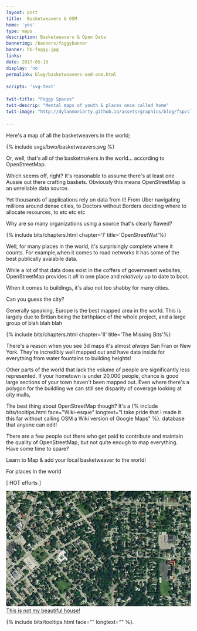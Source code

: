 ```yaml
---
layout: post
title:  Basketweavers & OSM
home: 'yes'
type: maps
description: Basketweavers & Open Data
bannerimg: /banners/foggybanner
banner: hb-foggy.jpg
links: 
date: 2017-05-18
display: 'no'
permalink: blog/basketweavers-and-osm.html

scripts: 'svg-text'

twit-title: "Foggy Spaces"
twit-descrip: "Mental maps of youth & places once called home"
twit-image: "http://dylanmoriarty.github.io/assets/graphics/blog/fsp/cloudy.png"

---
```


Here's a map of all the basketweavers in the world;

<div class="images">
	{% include svgs/bwo/basketweavers.svg %}
</div>

Or, well, that's all of the basketmakers in the world... according to OpenStreetMap.

Which seems off, right? It's reasonable to assume there's at least one Aussie out there crafting baskets. Obviously this means OpenStreetMap is an unreliable data source.

Yet thousands of applications rely on data from it! From Uber navigating millions around dense cities, to Doctors without Borders deciding where to allocate resources, to etc etc etc

Why are so many organizations using a source that's clearly flawed?

{% include bits/chapters.html chapter='I' title='OpenStreetWat'%}

Well, for many places in the world, it's surprisingly complete where it counts. For example,when it comes to road networks it has some of the best publically avaiabile data. 

<div class= "full-bleed">
	<div id="map-roads"></div>
</div>

While a lot of that data does exist in the coffers of government websites, OpenStreetMap provides it *all* in one place and _relatively_ up to date to boot.

When it comes to buildings, it's also not too shabby for many cities.

<div class= "full-bleed">
	<div id="map-buildings"></div>
</div>
<figcaption>Can you guess the city?</figcaption>

Generally speaking, Europe is the best mapped area in the world. This is largely due to Britian being the birthplace of the whole project, and a large group of blah blah blah

{% include bits/chapters.html chapter='II' title='The Missing Bits'%}

There's a reason when you see 3d maps it's almost _always_ San Fran or New York. They're incredibly well mapped out and have data inside for everything from water fountains to building heights!

<div class="images">
</div>

Other parts of the world that lack the volume of people are significantly less represented. If your hometown is under 20,000 people, chance is good large sections of your town haven't been mapped out. Even where there's a polygon for the buildling we can still see disparity of coverage looking at city malls,

<div class="images">
</div>

The best thing about OpenStreetMap though? It's a {% include bits/tooltips.html face="Wiki-esque" longtext="I take pride that I made it this far without calling OSM a Wiki version of Google Maps" %}. database that anyone can edit!

There are a few people out there who get paid to contribute and maintain the quality of OpenStreetMap, but not quite enough to map everything. Have some time to spare?

<div class="images">
</div>
<figcaption>Learn to Map & add your local basketweaver to the world!</figcaption>




For places in the world 

[ HOT efforts ]







<div class="images">
	<img src="../assets/graphics/blog/fsp/fullthing.jpg">
	<figcaption><a href="https://www.youtube.com/watch?v=TGofoH9RDEA" target="_blank">This is not my beautiful house!</a></figcaption>
</div>


{% include bits/tooltips.html face="" longtext="" %}.